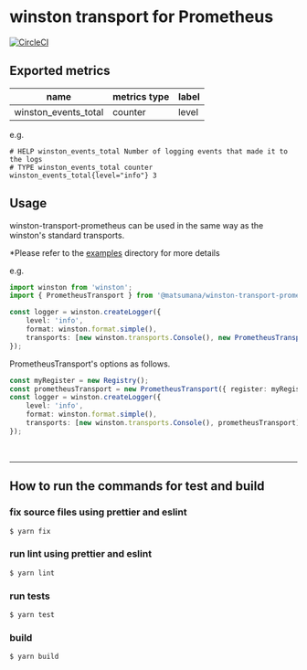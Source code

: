 # winston transport for Prometheus

[![CircleCI](https://circleci.com/gh/matsumana/winston-transport-prometheus/tree/main.svg?style=shield)](https://app.circleci.com/pipelines/github/matsumana/winston-transport-prometheus?branch=main)

## Exported metrics

| name                 | metrics type | label |
|----------------------|--------------|-------|
| winston_events_total | counter      | level |

e.g.

```
# HELP winston_events_total Number of logging events that made it to the logs
# TYPE winston_events_total counter
winston_events_total{level="info"} 3
```

## Usage

winston-transport-prometheus can be used in the same way as the winston's standard transports.

*Please refer to the [examples](examples) directory for more details

e.g.

```typescript
import winston from 'winston';
import { PrometheusTransport } from '@matsumana/winston-transport-prometheus';

const logger = winston.createLogger({
    level: 'info',
    format: winston.format.simple(),
    transports: [new winston.transports.Console(), new PrometheusTransport()],
});
```

PrometheusTransport's options as follows.

```typescript
const myRegister = new Registry();
const prometheusTransport = new PrometheusTransport({ register: myRegister });
const logger = winston.createLogger({
    level: 'info',
    format: winston.format.simple(),
    transports: [new winston.transports.Console(), prometheusTransport],
});
```

<br>

---

## How to run the commands for test and build

### fix source files using prettier and eslint

```
$ yarn fix
```

### run lint using prettier and eslint

```
$ yarn lint
```

### run tests

```
$ yarn test
```

### build

```
$ yarn build
```
